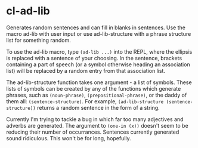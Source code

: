 # cl-ad-lib
Generates random sentences and can fill in blanks in sentences.
Use the macro ad-lib with user input or use ad-lib-structure with a phrase structure list for something random.

To use the ad-lib macro, type `(ad-lib ...)` into the REPL, where the ellipsis is replaced with a sentence of your choosing. In the sentence, brackets containing a part of speech (or a symbol otherwise heading an association list) will be replaced by a random entry from that association list.

The ad-lib-structure function takes one argument - a list of symbols. These lists of symbols can be created by any of the functions which generate phrases, such as `(noun-phrase)`, `(prepositional-phrase)`, or the daddy of them all: `(sentence-structure)`. For example, `(ad-lib-structure (sentence-structure))` returns a random sentence in the form of a string.

Currently I'm trying to tackle a bug in which far too many adjectives and adverbs are generated. The argument to `(one-in (x))` doesn't seem to be reducing their number of occurrances. Sentences currently generated sound ridiculous. This won't be for long, hopefully.
